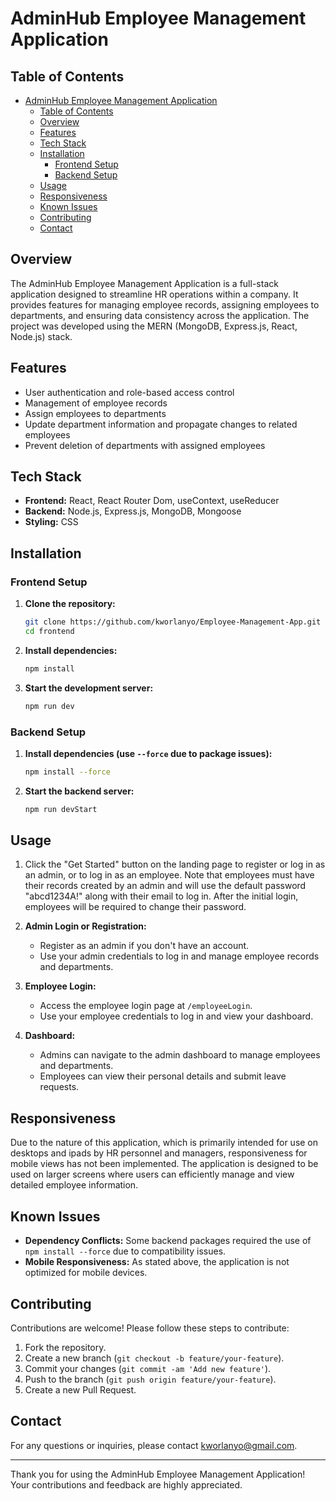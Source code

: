 # AdminHub Employee Management Application

## Table of Contents

- [AdminHub Employee Management Application](#adminhub-employee-management-application)
  - [Table of Contents](#table-of-contents)
  - [Overview](#overview)
  - [Features](#features)
  - [Tech Stack](#tech-stack)
  - [Installation](#installation)
    - [Frontend Setup](#frontend-setup)
    - [Backend Setup](#backend-setup)
  - [Usage](#usage)
  - [Responsiveness](#responsiveness)
  - [Known Issues](#known-issues)
  - [Contributing](#contributing)
  - [Contact](#contact)

## Overview

The AdminHub Employee Management Application is a full-stack application designed to streamline HR operations within a company. It provides features for managing employee records, assigning employees to departments, and ensuring data consistency across the application. The project was developed using the MERN (MongoDB, Express.js, React, Node.js) stack.

## Features

- User authentication and role-based access control
- Management of employee records
- Assign employees to departments
- Update department information and propagate changes to related employees
- Prevent deletion of departments with assigned employees

## Tech Stack

- **Frontend:** React, React Router Dom, useContext, useReducer
- **Backend:** Node.js, Express.js, MongoDB, Mongoose
- **Styling:** CSS

## Installation

### Frontend Setup

1. **Clone the repository:**

   ```sh
   git clone https://github.com/kworlanyo/Employee-Management-App.git
   cd frontend
   ```

2. **Install dependencies:**

   ```sh
   npm install
   ```

3. **Start the development server:**

   ```sh
   npm run dev
   ```

### Backend Setup

1. **Install dependencies (use `--force` due to package issues):**

   ```sh
   npm install --force
   ```

2. **Start the backend server:**

   ```sh
   npm run devStart
   ```

## Usage

1. Click the "Get Started" button on the landing page to register or log in as an admin, or to log in as an employee. Note that employees must have their records created by an admin and will use the default password "abcd1234A!" along with their email to log in. After the initial login, employees will be required to change their password.
   
2. **Admin Login or Registration:**
   - Register as an admin if you don't have an account.
   - Use your admin credentials to log in and manage employee records and departments.

3. **Employee Login:**
   - Access the employee login page at `/employeeLogin`.
   - Use your employee credentials to log in and view your dashboard.

4. **Dashboard:**
   - Admins can navigate to the admin dashboard to manage employees and departments.
   - Employees can view their personal details and submit leave requests.

## Responsiveness

Due to the nature of this application, which is primarily intended for use on desktops and ipads by HR personnel and managers, responsiveness for mobile views has not been implemented. The application is designed to be used on larger screens where users can efficiently manage and view detailed employee information.

## Known Issues

- **Dependency Conflicts:** Some backend packages required the use of `npm install --force` due to compatibility issues.
- **Mobile Responsiveness:** As stated above, the application is not optimized for mobile devices.

## Contributing

Contributions are welcome! Please follow these steps to contribute:

1. Fork the repository.
2. Create a new branch (`git checkout -b feature/your-feature`).
3. Commit your changes (`git commit -am 'Add new feature'`).
4. Push to the branch (`git push origin feature/your-feature`).
5. Create a new Pull Request.

## Contact

For any questions or inquiries, please contact [kworlanyo@gmail.com](mailto:kworlanyo@gmail.com).

---

Thank you for using the AdminHub Employee Management Application! Your contributions and feedback are highly appreciated.